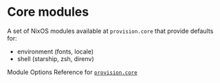 # Core modules

A set of NixOS modules available at `provision.core` that provide defaults for:
  - environment (fonts, locale)
  - shell (starship, zsh, direnv)

Module Options Reference for [`provision.core`](../options/nixos-all-options.md#provisioncoreearlyoomenable)
